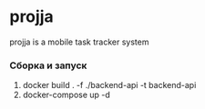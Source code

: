 # projja
projja is a mobile task tracker system

### Сборка и запуск
1. docker build . -f ./backend-api -t backend-api
2. docker-compose up -d
